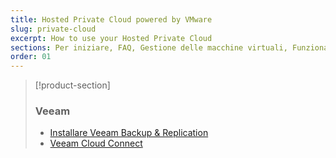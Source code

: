 ```yaml
---
title: Hosted Private Cloud powered by VMware
slug: private-cloud
excerpt: How to use your Hosted Private Cloud
sections: Per iniziare, FAQ, Gestione delle macchine virtuali, Funzionalità OVHcloud, NSX, NSX-v, Funzionalità VMware vSphere, Servizi e opzioni OVHcloud, Sicurezza, Informazioni Meltdown e Spectre
order: 01
---
```


> [!product-section]
>
> ### Veeam
>
> - [Installare Veeam Backup & Replication](https://docs.ovh.com/it/storage/veeam-backup-replication/)
> - [Veeam Cloud Connect](https://docs.ovh.com/it/storage/veeam-cloud-connect/)
>